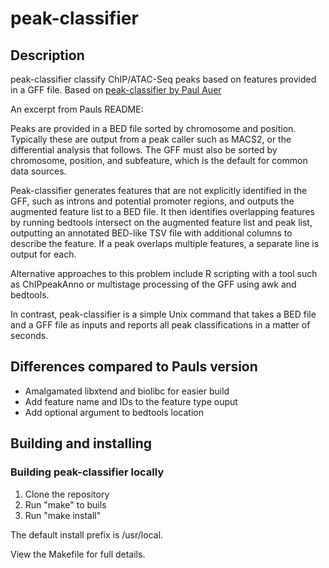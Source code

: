 # peak-classifier

## Description

peak-classifier classify ChIP/ATAC-Seq peaks based on features provided in
a GFF file. Based on [peak-classifier by Paul Auer](https://github.com/auerlab/peak-classifier)

An excerpt from Pauls README:

Peaks are provided in a BED file sorted by chromosome and position.  Typically
these are output from a peak caller such as MACS2, or the differential
analysis that follows.  The GFF must also be sorted by chromosome, position,
and subfeature, which is the default for common data sources.

Peak-classifier generates features that are not explicitly identified in the
GFF, such as introns and potential promoter regions, and outputs the augmented
feature list to a BED file.  It then identifies overlapping features by
running bedtools intersect on the augmented feature list and peak list,
outputting an annotated BED-like TSV file with additional columns to describe
the feature.  If a peak overlaps multiple features, a separate line is output
for each.

Alternative approaches to this problem include R scripting with a tool such
as ChIPpeakAnno or multistage processing of the GFF using awk and bedtools.

In contrast, peak-classifier is a simple Unix command that takes a BED file
and a GFF file as inputs and reports all peak classifications in a matter of
seconds.

## Differences compared to Pauls version

* Amalgamated libxtend and biolibc for easier build
* Add feature name and IDs to the feature type ouput
* Add optional argument to bedtools location

## Building and installing

### Building peak-classifier locally

1. Clone the repository
2. Run "make" to buils
3. Run "make install"

The default install prefix is /usr/local.  

View the Makefile for full details.
